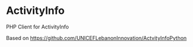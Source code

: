 ActivityInfo
============

PHP Client for ActivityInfo

Based on https://github.com/UNICEFLebanonInnovation/ActvityInfoPython
